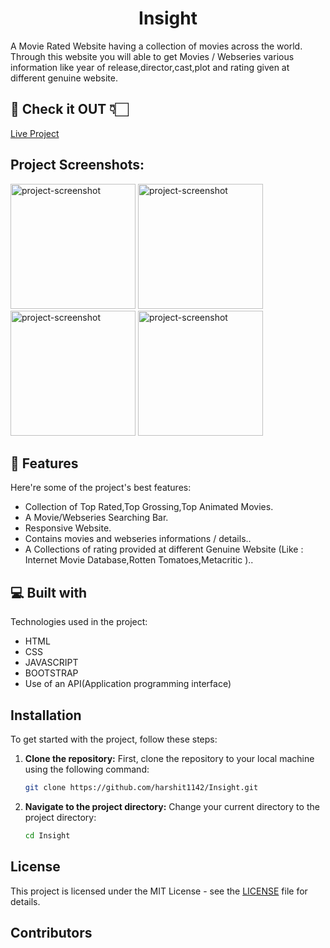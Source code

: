 <h1 align="center" id="title">Insight</h1>

<p id="description">A Movie Rated Website having a collection of movies across the world. Through this website you will able to get Movies / Webseries various information like year of release,director,cast,plot and rating given at different genuine website.</p>

<h2>🚀 Check it OUT 👇🏻</h2>

[Live Project](https://insight-cyan.vercel.app/)

<h2>Project Screenshots:</h2>

<img src="/screenshot/SR1.png" alt="project-screenshot" width="200" height="200/">
<img src="/screenshot/SR2.png" alt="project-screenshot" width="200" height="200/">
<img src="/screenshot/sr3.png" alt="project-screenshot" width="200" height="200/">
<img src="/screenshot/SR4.png" alt="project-screenshot" width="200" height="200/">

  
  
<h2>🧐 Features</h2>

Here're some of the project's best features:

*   Collection of Top Rated,Top Grossing,Top Animated Movies.
*   A Movie/Webseries Searching Bar.
*   Responsive Website.
*   Contains movies and webseries informations / details..
*   A Collections of rating provided at different Genuine Website (Like : Internet Movie Database,Rotten Tomatoes,Metacritic )..

  
  
<h2>💻 Built with</h2>

Technologies used in the project:

*   HTML
*   CSS
*   JAVASCRIPT
*   BOOTSTRAP
*   Use of an API(Application programming interface)

## Installation

To get started with the project, follow these steps:

1. **Clone the repository:**
   First, clone the repository to your local machine using the following command:
   ```bash
   git clone https://github.com/harshit1142/Insight.git
   ```

2. **Navigate to the project directory:**
   Change your current directory to the project directory:
   ```bash
   cd Insight
   ```

## License

This project is licensed under the MIT License - see the [LICENSE](LICENSE) file for details.

## Contributors

<!-- ALL-CONTRIBUTORS-LIST:START - Do not remove or modify this section -->
<!-- prettier-ignore-start -->
<!-- markdownlint-disable -->

<!-- markdownlint-restore -->
<!-- prettier-ignore-end -->

<!-- ALL-CONTRIBUTORS-LIST:END -->


